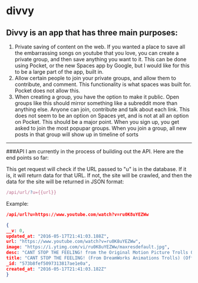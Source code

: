 # divvy

Divvy is an app that has three main purposes: 
---

1. Private saving of content on the web. If you wanted a place to save all the embarrassing songs on youtube that you love, you can  create a private group, and then save anything you want to it. This can be done using Pocket, or the new Spaces app by Google, but I would like for this to be a large part of the app, built in. 
2. Allow certain people to join your private groups, and allow them to contribute, and comment. This functionality is what spaces was built for. Pocket does not allow this. 
3. When creating a group, you have the option to make it public. Open groups like this should mirror something like a subreddit more than anything else. Anyone can join, contribute and talk about each link. This does not seem to be an option on Spaces yet, and is not at all an option on Pocket. This should be a major point. When you sign up, you get asked to join the most popupar groups. When you join a group, all new posts in that group will show up in timeline of sorts

---

###API
I am currently in the process of building out the API. Here are the end points so far: 

This get request will check if the URL passed to "u" is in the database. If it is, it will return data for that URL. If not, the site will be crawled, and then the data for the site will be returned in JSON format:
```javascript
/api/url/?u={{url}}
```
Example:
```JSON
/api/url?u=https://www.youtube.com/watch?v=ru0K8uYEZWw

{
__v: 0,
updated_at: "2016-05-17T21:41:03.188Z",
url: "https://www.youtube.com/watch?v=ru0K8uYEZWw",
image: "https://i.ytimg.com/vi/ru0K8uYEZWw/maxresdefault.jpg",
desc: "CANT STOP THE FEELING! from the Original Motion Picture Trolls Official Music Video directed by Mark Romanek. Get it on iTunes: http://smarturl.it/CSTFi...",
title: "CANT STOP THE FEELING! (From DreamWorks Animations Trolls) (Official Video) - YouTube",
_id: "573b8fef5097313817ae1e0a",
created_at: "2016-05-17T21:41:03.182Z"
}
```


